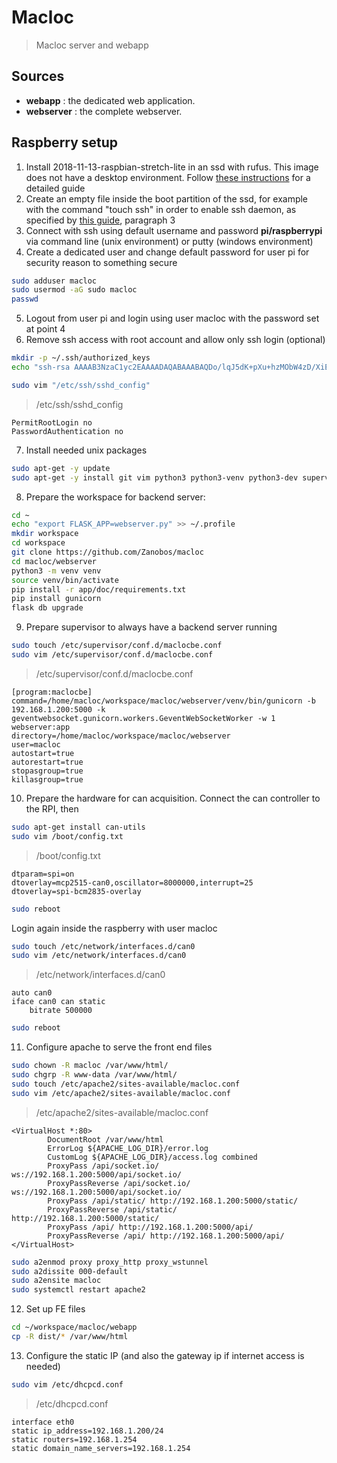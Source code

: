 # Macloc

> Macloc server and webapp

## Sources

- **webapp** :
    the dedicated web application. 
- **webserver** :
    the complete webserver.

## Raspberry setup

1) Install 2018-11-13-raspbian-stretch-lite in an ssd with rufus. This image does not have a desktop environment. Follow [these instructions](https://www.raspberrypi.org/documentation/installation/installing-images/) for a detailed guide
2) Create an empty file inside the boot partition of the ssd, for example with the command "touch ssh" in order to enable ssh daemon, as specified by [this guide](https://www.raspberrypi.org/documentation/remote-access/ssh/), paragraph 3
3) Connect with ssh using default username and password **pi/raspberrypi** via command line (unix environment) or putty (windows environment)
4) Create a dedicated user and change default password for user pi for security reason to something secure
```sh
sudo adduser macloc
sudo usermod -aG sudo macloc
passwd
```
5) Logout from user pi and login using user macloc with the password set at point 4
6) Remove ssh access with root account and allow only ssh login (optional)
```sh
mkdir -p ~/.ssh/authorized_keys
echo "ssh-rsa AAAAB3NzaC1yc2EAAAADAQABAAABAQDo/lqJ5dK+pXu+hzMObW4zD/XiElCRF/5nFqA0WMpbaKA2g1arjwXI+8RJKJANzyWCTApxPkVobH4e0qdOzEK2r4qxp+RyWfDINmpYI/O44ulqbcD6ocowkDAXyLrM/UAWciljutQ1TMbcqNlGI2mSPxonIA158A9XvJ4J+4CgIJn/iHlgO4m0/hz6/NtHyunVcZeaDonCxpjQ5WoazBq/slesMTJiXUR5RgNjH14ylkl3IZzyR/R/gM+uVMFUiqT7uyFQ8a+TsDdxl+3Bga3K//aiDY14XjyAw0dqBh0YHNuzgHJ1+LIIHAuypcCEPV30+T4GHfiveolNXFHuYzrf macloc" > ~/.ssh/authorized_keys/macloc.pub

sudo vim "/etc/ssh/sshd_config"
```
> /etc/ssh/sshd_config
```
PermitRootLogin no
PasswordAuthentication no
```
7) Install needed unix packages
```sh
sudo apt-get -y update
sudo apt-get -y install git vim python3 python3-venv python3-dev supervisor apache2 npm
```
8) Prepare the workspace for backend server:
```sh
cd ~
echo "export FLASK_APP=webserver.py" >> ~/.profile
mkdir workspace
cd workspace
git clone https://github.com/Zanobos/macloc
cd macloc/webserver
python3 -m venv venv
source venv/bin/activate
pip install -r app/doc/requirements.txt
pip install gunicorn
flask db upgrade
```
9) Prepare supervisor to always have a backend server running
```sh
sudo touch /etc/supervisor/conf.d/maclocbe.conf
sudo vim /etc/supervisor/conf.d/maclocbe.conf
```
> /etc/supervisor/conf.d/maclocbe.conf
```
[program:maclocbe]
command=/home/macloc/workspace/macloc/webserver/venv/bin/gunicorn -b 192.168.1.200:5000 -k geventwebsocket.gunicorn.workers.GeventWebSocketWorker -w 1 webserver:app
directory=/home/macloc/workspace/macloc/webserver
user=macloc
autostart=true
autorestart=true
stopasgroup=true
killasgroup=true
```
10) Prepare the hardware for can acquisition. Connect the can controller to the RPI, then
```sh
sudo apt-get install can-utils
sudo vim /boot/config.txt
```
> /boot/config.txt
```
dtparam=spi=on
dtoverlay=mcp2515-can0,oscillator=8000000,interrupt=25
dtoverlay=spi-bcm2835-overlay
```
```sh
sudo reboot
```
Login again inside the raspberry with user macloc
```sh
sudo touch /etc/network/interfaces.d/can0
sudo vim /etc/network/interfaces.d/can0
```
> /etc/network/interfaces.d/can0
```
auto can0
iface can0 can static 
    bitrate 500000
```
```sh
sudo reboot
```
11) Configure apache to serve the front end files
```sh
sudo chown -R macloc /var/www/html/
sudo chgrp -R www-data /var/www/html/
sudo touch /etc/apache2/sites-available/macloc.conf
sudo vim /etc/apache2/sites-available/macloc.conf
```
> /etc/apache2/sites-available/macloc.conf
```
<VirtualHost *:80>
        DocumentRoot /var/www/html
        ErrorLog ${APACHE_LOG_DIR}/error.log
        CustomLog ${APACHE_LOG_DIR}/access.log combined
        ProxyPass /api/socket.io/ ws://192.168.1.200:5000/api/socket.io/
        ProxyPassReverse /api/socket.io/ ws://192.168.1.200:5000/api/socket.io/
        ProxyPass /api/static/ http://192.168.1.200:5000/static/
        ProxyPassReverse /api/static/ http://192.168.1.200:5000/static/
        ProxyPass /api/ http://192.168.1.200:5000/api/
        ProxyPassReverse /api/ http://192.168.1.200:5000/api/
</VirtualHost>
```
```sh
sudo a2enmod proxy proxy_http proxy_wstunnel
sudo a2dissite 000-default
sudo a2ensite macloc
sudo systemctl restart apache2
```
12) Set up FE files
```sh
cd ~/workspace/macloc/webapp
cp -R dist/* /var/www/html
```
13) Configure the static IP (and also the gateway ip if internet access is needed)
```sh
sudo vim /etc/dhcpcd.conf
```
> /etc/dhcpcd.conf
```
interface eth0
static ip_address=192.168.1.200/24
static routers=192.168.1.254
static domain_name_servers=192.168.1.254
```